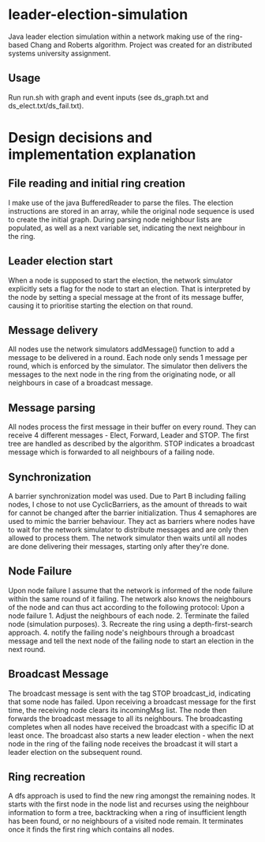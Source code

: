 # leader-election-simulation

Java leader election simulation within a network making use of the ring-based Chang and Roberts algorithm. Project was created for an distributed systems university assignment.

## Usage

 Run run.sh with graph and event inputs (see ds_graph.txt and ds_elect.txt/ds_fail.txt). 
 
 
# Design decisions and implementation explanation

## File reading and initial ring creation
I make use of the java BufferedReader to parse the files. The election instructions are stored in an array, while the original node sequence is used to create the initial graph. During parsing node neighbour lists are populated, as well as a next variable set, indicating the next neighbour in the ring.

## Leader election start
When a node is supposed to start the election, the network simulator explicitly sets a flag for the node to start an election. That is interpreted by the node by setting a special message at the front of its message buffer, causing it to prioritise starting the election on that round.

## Message delivery
All nodes use the network simulators addMessage() function to add a message to be delivered in a round. Each node only sends 1 message per round, which is enforced by the simulator. The simulator then delivers the messages to the next node in the ring from the originating node, or all neighbours in case of a broadcast message.

## Message parsing
All nodes process the first message in their buffer on every round. They can receive 4 different messages - Elect, Forward, Leader and STOP. The first tree are handled as described by the algorithm. STOP indicates a broadcast message which is forwarded to all neighbours of a failing node.

## Synchronization
A barrier synchronization model was used. Due to Part B including failing nodes, I chose to not use CyclicBarriers, as the amount of threads to wait for cannot be changed after the barrier initialization. Thus 4 semaphores are used to mimic the barrier behaviour. They act as barriers where nodes have to wait for the network simulator to distribute messages and are only then allowed to process them. The network simulator then waits until all nodes are done delivering their messages, starting only after they're done.

## Node Failure
Upon node failure I assume that the network is informed of the node failure within the same round of it failing. The network also knows the neighbours of the node and can thus act according to the following protocol: Upon a node failure 1. Adjust the neighbours of each node. 2. Terminate the failed node (simulation purposes). 3. Recreate the ring using a depth-first-search approach. 4. notify the failing node's neighbours through a broadcast message and tell the next node of the failing node to start an election in the next round.


## Broadcast Message
The broadcast message is sent with the tag STOP broadcast_id, indicating that some node has failed. Upon receiving a broadcast message for the first time, the receiving node clears its incomingMsg list. The node then forwards the broadcast message to all its neighbours. The broadcasting completes when all nodes have received the broadcast with a specific ID at least once. The broadcast also starts a new leader election - when the next node in the ring of the failing node receives the broadcast it will start a leader election on the subsequent round.


## Ring recreation
A dfs approach is used to find the new ring amongst the remaining nodes. It starts with the first node in the node list and recurses using the neighbour information to form a tree, backtracking when a ring of insufficient length has been found, or no neighbours of a visited node remain. It terminates once it finds the first ring which contains all nodes.
